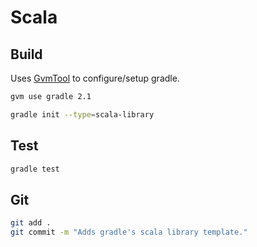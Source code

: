 Scala
=====

Build
-----

Uses [GvmTool](http://gvmtool.net) to configure/setup gradle.

```bash
gvm use gradle 2.1

gradle init --type=scala-library
```

Test
----

```bash
gradle test
```

Git
---

```bash
git add .
git commit -m "Adds gradle's scala library template."
```

